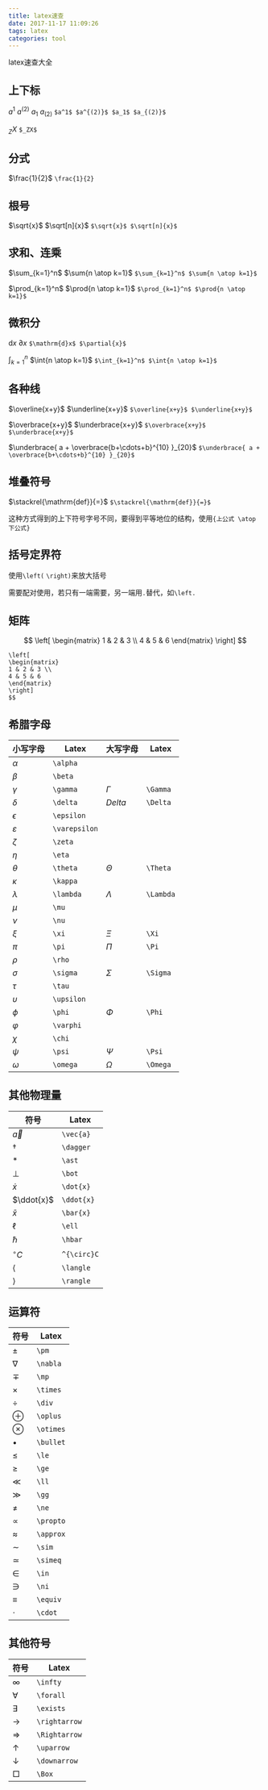 ```yaml
---
title: latex速查
date: 2017-11-17 11:09:26
tags: latex
categories: tool
---
```


latex速查大全

<!-- more -->

## 上下标

$a^1$ $a^{(2)}$ $a_1$ $a_{(2)}$
`$a^1$ $a^{(2)}$ $a_1$ $a_{(2)}$`

$_ZX$
`$_ZX$`

## 分式

$\frac{1}{2}$
`\frac{1}{2}`

## 根号

$\sqrt{x}$ $\sqrt[n]{x}$
`$\sqrt{x}$ $\sqrt[n]{x}$`

## 求和、连乘

$\sum_{k=1}^n$ $\sum{n \atop k=1}$
`$\sum_{k=1}^n$ $\sum{n \atop k=1}$`

$\prod_{k=1}^n$ $\prod{n \atop k=1}$
`$\prod_{k=1}^n$ $\prod{n \atop k=1}$`

## 微积分

$\mathrm{d}x$ $\partial{x}$
`$\mathrm{d}x$ $\partial{x}$`

$\int_{k=1}^n$ $\int{n \atop k=1}$
`$\int_{k=1}^n$ $\int{n \atop k=1}$`

## 各种线

$\overline{x+y}$ $\underline{x+y}$
`$\overline{x+y}$ $\underline{x+y}$`

$\overbrace{x+y}$ $\underbrace{x+y}$
`$\overbrace{x+y}$ $\underbrace{x+y}$`

$\underbrace{ a + \overbrace{b+\cdots+b}^{10} }_{20}$
`$\underbrace{ a + \overbrace{b+\cdots+b}^{10} }_{20}$`

## 堆叠符号

$\stackrel{\mathrm{def}}{=}$
`$\stackrel{\mathrm{def}}{=}$`

这种方式得到的上下符号字号不同，要得到平等地位的结构，使用`{上公式 \atop 下公式}`

## 括号定界符

使用`\left(` `\right)`来放大括号

需要配对使用，若只有一端需要，另一端用`.`替代，如`\left.`

## 矩阵

$$
\left[
\begin{matrix}
1 & 2 & 3 \\
4 & 5 & 6
\end{matrix}
\right]
$$

```
\left[
\begin{matrix}
1 & 2 & 3 \\
4 & 5 & 6
\end{matrix}
\right]
$$
```

## 希腊字母

| 小写字母      | Latex         | 大写字母  | Latex     |
| ------------- | ------------- | --------- | --------- |
| $\alpha$      | `\alpha`      |           |           |
| $\beta$       | `\beta`       |           |           |
| $\gamma$      | `\gamma`      | $\Gamma$  | `\Gamma`  |
| $\delta$      | `\delta`      | $Delta$   | `\Delta`  |
| $\epsilon$    | `\epsilon`    |           |           |
| $\varepsilon$ | `\varepsilon` |           |           |
| $\zeta$       | `\zeta`       |           |           |
| $\eta$        | `\eta`        |           |           |
| $\theta$      | `\theta`      | $\Theta$  | `\Theta`  |
| $\kappa$      | `\kappa`      |           |           |
| $\lambda$     | `\lambda`     | $\Lambda$ | `\Lambda` |
| $\mu$         | `\mu`         |           |           |
| $\nu$         | `\nu`         |           |           |
| $\xi$         | `\xi`         | $\Xi$     | `\Xi`     |
| $\pi$         | `\pi`         | $\Pi$     | `\Pi`     |
| $\rho$        | `\rho`        |           |           |
| $\sigma$      | `\sigma`      | $\Sigma$  | `\Sigma`  |
| $\tau$        | `\tau`        |           |           |
| $\upsilon$    | `\upsilon`    |           |           |
| $\phi$        | `\phi`        | $\Phi$    | `\Phi`    |
| $\varphi$     | `\varphi`     |           |           |
| $\chi$        | `\chi`        |           |           |
| $\psi$        | `\psi`        | $\Psi$    | `\Psi`    |
| $\omega$      | `\omega`      | $\Omega$  | `\Omega`  |

## 其他物理量

| 符号        | Latex       |
| ----------- | ----------- |
| $\vec{a}$   | `\vec{a}`   |
| $\dagger$   | `\dagger`   |
| $\ast$      | `\ast`      |
| $\bot$      | `\bot`      |
| $\dot{x}$   | `\dot{x}`   |
| $\ddot{x}$  | `\ddot{x}`  |
| $\bar{x}$   | `\bar{x}`   |
| $\ell$      | `\ell`      |
| $\hbar$     | `\hbar`     |
| $^{\circ}C$ | `^{\circ}C` |
| $\langle$   | `\langle`   |
| $\rangle$   | `\rangle`   |

## 运算符

| 符号      | Latex     |
| --------- | --------- |
| $\pm$     | `\pm`     |
| $\nabla$  | `\nabla`  |
| $\mp$     | `\mp`     |
| $\times$  | `\times`  |
| $\div$    | `\div`    |
| $\oplus$  | `\oplus`  |
| $\otimes$ | `\otimes` |
| $\bullet$ | `\bullet` |
| $\le$     | `\le`     |
| $\ge$     | `\ge`     |
| $\ll$     | `\ll`     |
| $\gg$     | `\gg`     |
| $\ne$     | `\ne`     |
| $\propto$  | `\propto`  |
| $\approx$  | `\approx`  |
| $\sim$  | `\sim`  |
| $\simeq$  | `\simeq`  |
| $\in$  | `\in`  |
| $\ni$  | `\ni`  |
| $\equiv$  | `\equiv`  |
| $\cdot$  | `\cdot`  |

## 其他符号

| 符号      | Latex     |
| --------- | --------- |
| $\infty$  | `\infty`  |
| $\forall$  | `\forall`  |
| $\exists$  | `\exists`  |
| $\rightarrow$  | `\rightarrow`  |
| $\Rightarrow$  | `\Rightarrow`  |
| $\uparrow$  | `\uparrow`  |
| $\downarrow$  | `\downarrow`  |
| $\Box$  | `\Box`  |

